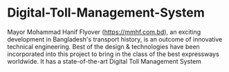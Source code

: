 # Digital-Toll-Management-System
Mayor Mohammad Hanif Flyover (https://mmhf.com.bd), an exciting development in Bangladesh's transport history, is an outcome of innovative technical engineering. Best of the design &amp; technologies have been incorporated into this project to bring in the class of the best expressways worldwide. It has a state-of-the-art Digital Toll Management System
